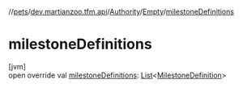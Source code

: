 //[pets](../../../../index.md)/[dev.martianzoo.tfm.api](../../index.md)/[Authority](../index.md)/[Empty](index.md)/[milestoneDefinitions](milestone-definitions.md)

# milestoneDefinitions

[jvm]\
open override val [milestoneDefinitions](milestone-definitions.md): [List](https://kotlinlang.org/api/latest/jvm/stdlib/kotlin.collections/-list/index.html)&lt;[MilestoneDefinition](../../../dev.martianzoo.tfm.data/-milestone-definition/index.md)&gt;

